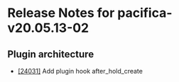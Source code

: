 
# Release Notes for pacifica-v20.05.13-02

## Plugin architecture

- [[24031]](http://bugs.koha-community.org/bugzilla3/show_bug.cgi?id=24031) Add plugin hook after_hold_create


